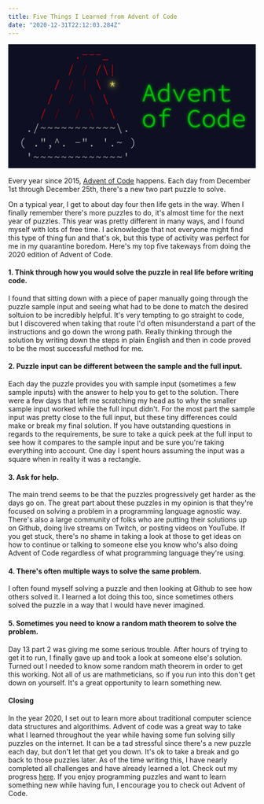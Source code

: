 ```yaml
---
title: Five Things I Learned from Advent of Code
date: "2020-12-31T22:12:03.284Z"
---
```


![Advent of Code](./advent-of-code-2020.jpeg)

Every year since 2015, [Advent of Code](https://adventofcode.com/) happens. Each day from December 1st through December 25th, there's a new two part puzzle to solve.

On a typical year, I get to about day four then life gets in the way. When I finally remember there's more puzzles to do, it's almost time for the next year of puzzles. This year was pretty different in many ways, and I found myself with lots of free time. I acknowledge that not everyone might find this type of thing fun and that's ok, but this type of activity was perfect for me in my quarantine boredom. Here's my top five takeways from doing the 2020 edition of Advent of Code.

#### 1. Think through how you would solve the puzzle in real life before writing code.
I found that sitting down with a piece of paper manually going through the puzzle sample input and seeing what had to be done to match the desired soltuion to be incredibly helpful. It's very tempting to go straight to code, but I discovered when taking that route I'd often misunderstand a part of the instructions and go down the wrong path. Really thinking through the solution by writing down the steps in plain English and then in code proved to be the most successful method for me.

#### 2. Puzzle input can be different between the sample and the full input.
Each day the puzzle provides you with sample input (sometimes a few sample inputs) with the answer to help you to get to the solution. There were a few days that left me scratching my head as to why the smaller sample input worked while the full input didn't. For the most part the sample input was pretty close to the full input, but these tiny differences could make or break my final solution. If you have outstanding questions in regards to the requirements, be sure to take a quick peek at the full input to see how it compares to the sample input and be sure you're taking everything into account. One day I spent hours assuming the input was a square when in reality it was a rectangle.

#### 3. Ask for help.
The main trend seems to be that the puzzles progressively get harder as the days go on. The great part about these puzzles in my opinion is that they're focused on solving a problem in a programming language agnostic way. There's also a large community of folks who are putting their solutions up on Github, doing live streams on Twitch, or posting videos on YouTube. If you get stuck, there's no shame in taking a look at those to get ideas on how to continue or talking to someone else you know who's also doing Advent of Code regardless of what programming language they're using.

#### 4. There's often multiple ways to solve the same problem.
I often found myself solving a puzzle and then looking at Github to see how others solved it. I learned a lot doing this too, since sometimes others solved the puzzle in a way that I would have never imagined.

#### 5. Sometimes you need to know a random math theorem to solve the problem.
Day 13 part 2 was giving me some serious trouble. After hours of trying to get it to run, I finally gave up and took a look at someone else's solution. Turned out I needed to know some random math theorem in order to get this working. Not all of us are mathmeticians, so if you run into this don't get down on yourself. It's a great opportunity to learn something new.

#### Closing
In the year 2020, I set out to learn more about traditional computer science data structures and algorithims. Advent of code was a great way to take what I learned throughout the year while having some fun solving silly puzzles on the internet. It can be a tad stressful since there's a new puzzle each day, but don't let that get you down. It's ok to take a break and go back to those puzzles later. As of the time writing this, I have nearly completed all challenges and have already learned a lot. Check out my progress [here](https://github.com/deeheber/advent-of-code/tree/master/2020). If you enjoy programming puzzles and want to learn something new while having fun, I encourage you to check out Advent of Code.